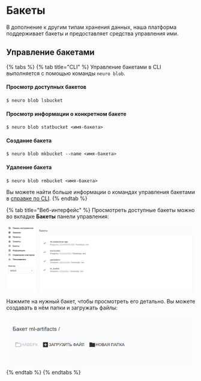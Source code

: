 # Бакеты

В дополнение к другим типам хранения данных, наша платформа поддерживает бакеты и предоставляет средства управления ими.&#x20;

## Управление бакетами

{% tabs %}
{% tab title="CLI" %}
Управление бакетами в CLI выполняется с помощью команды `neuro blob`.

#### Просмотр доступных бакетов

```
$ neuro blob lsbucket
```

#### Просмотр информации о конкретном бакете

```
$ neuro blob statbucket <имя-бакета>
```

#### Создание бакета

```
$ neuro blob mkbucket --name <имя-бакета>
```

#### Удаление бакета

```
$ neuro blob rmbucket <имя-бакета>
```

Вы можете найти больше информации о командах управления бакетами в [справке по CLI](https://neu-ro.gitbook.io/neu-ro-cli-reference/commands/blob).
{% endtab %}

{% tab title="Веб-интерфейс" %}
Просмотреть доступные бакеты можно во вкладке **Бакеты** панели управления:​

![](<../../.gitbook/assets/зображення (1) (1).png>)

Нажмите на нужный бакет, чтобы просмотреть его детально. Вы можете создавать в нём папки и загружать файлы:​

![](<../../.gitbook/assets/зображення (2) (1).png>)
{% endtab %}
{% endtabs %}
